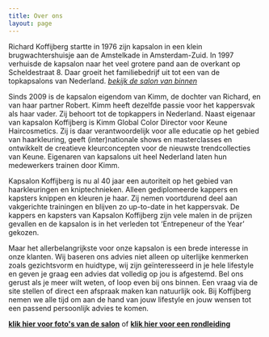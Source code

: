 ```yaml
---
title: Over ons
layout: page
---
```



Richard Koffijberg startte in 1976 zijn kapsalon in een klein brugwachtershuisje aan de Amstelkade in Amsterdam-Zuid. In 1997 verhuisde de kapsalon naar het veel grotere pand aan de overkant op Scheldestraat 8. Daar groeit het familiebedrijf uit tot een van de topkapsalons van Nederland.&nbsp;[*bekijk de salon van binnen*](https://www.google.nl/maps/uv?hl=nl&amp;pb=!1s0x47c609f52b889af9%3A0xa0d852e46cb77f93!2m19!2m2!1i80!2i80!3m1!2i20!16m13!1b1!2m2!1m1!1e1!2m2!1m1!1e3!2m2!1m1!1e5!2m2!1m1!1e4!3m1!7e115!4s%2Fmaps%2Fplace%2Fkoffijberg%2Bhair%2F%4052.3478303%2C4.8910038%2C3a%2C75y%2C278.21h%2C90t%2Fdata%3D*213m4*211e1*213m2*211srA0saFomM0IAAAQvxR2meQ*212e0*214m2*213m1*211s0x0%3A0xa0d852e46cb77f93!5skoffijberg%20hair%20-%20Google%20zoeken&amp;imagekey=!1e2!2srA0saFomM0IAAAQvxR2meQ&amp;sa=X&amp;ved=0ahUKEwiLzbDa4YLRAhVQdFAKHYRjAHYQoB8IjQEwEg)

Sinds 2009 is de kapsalon eigendom van Kimm, de dochter van Richard, en van haar partner Robert. Kimm heeft dezelfde passie voor het kappersvak als haar vader. Zij behoort tot de topkappers in Nederland. Naast eigenaar van kapsalon Koffijberg is Kimm Global Color Director voor Keune Haircosmetics. Zij is daar verantwoordelijk voor alle educatie op het gebied van haarkleuring, geeft (inter)nationale shows en masterclasses en ontwikkelt de creatieve kleurconcepten voor de nieuwste trendcollecties van Keune. Eigenaren van kapsalons uit heel Nederland laten hun medewerkers trainen door Kimm.

Kapsalon Koffijberg is nu al 40 jaar een autoriteit op het gebied van haarkleuringen en kniptechnieken. Alleen gediplomeerde kappers en kapsters knippen en kleuren je haar. Zij nemen voortdurend deel aan vakgerichte trainingen en blijven zo up-to-date in het kappersvak. De kappers en kapsters van Kapsalon Koffijberg zijn vele malen in de prijzen gevallen en de kapsalon is in het verleden tot ‘Entrepeneur of the Year’ gekozen.

Maar het allerbelangrijkste voor onze kapsalon is een brede interesse in onze klanten. Wij baseren ons advies niet alleen op uiterlijke kenmerken zoals gezichtsvorm en huidtype, wij zijn ge&iuml;nteresseerd in je hele lifestyle en geven je graag een advies dat volledig op jou is afgestemd. Bel ons gerust als je meer wilt weten, of loop even bij ons binnen. Een vraag via de site stellen of direct een afspraak maken kan natuurlijk ook. Bij Koffijberg nemen we alle tijd om aan de hand van jouw lifestyle en jouw wensen tot een passend persoonlijk advies te komen.

**[klik hier voor foto's van de salon](https://photos.google.com/share/AF1QipOJti8OeHzM6kd3MyzHAuHhZ-PtFqGDrupw9_zhqss0avv0DzEDnDC_80w-rfqRGA?key=MWNIVkpya2Y1U3JJN0FGMW5tbXJlaVkxYjhJZjZR)** of [**klik hier voor een rondleiding**](https://www.google.nl/maps/uv?hl=nl&amp;pb=!1s0x47c609f52b889af9%3A0xa0d852e46cb77f93!2m19!2m2!1i80!2i80!3m1!2i20!16m13!1b1!2m2!1m1!1e1!2m2!1m1!1e3!2m2!1m1!1e5!2m2!1m1!1e4!3m1!7e115!4s%2Fmaps%2Fplace%2Fkoffijberg%2Bhair%2F%4052.3478303%2C4.8910038%2C3a%2C75y%2C278.21h%2C90t%2Fdata%3D*213m4*211e1*213m2*211srA0saFomM0IAAAQvxR2meQ*212e0*214m2*213m1*211s0x0%3A0xa0d852e46cb77f93!5skoffijberg%20hair%20-%20Google%20zoeken&amp;imagekey=!1e2!2srA0saFomM0IAAAQvxR2meQ&amp;sa=X&amp;ved=0ahUKEwiLzbDa4YLRAhVQdFAKHYRjAHYQoB8IjQEwEg)